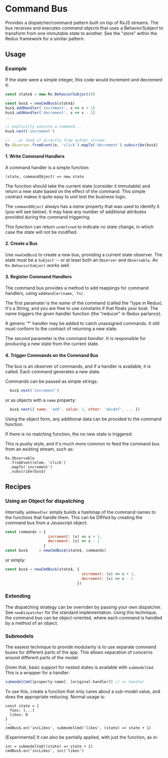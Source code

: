 # Command Bus

Provides a dispatcher/command pattern built on top of RxJS streams.
The *bus* receives and executes *command objects* that uses a 
BehaviorSubject to transform from one immutable state to another.
See the "store" within the Redux framework for a similar
pattern.

## Usage

### Example

If the state were a simple integer, this code would
increment and decrement it:

```javascript
const state$ = new Rx.BehaviorSubject(0)
...
const bus$ = newCmdBus$(state$)
bus$.addHandler('increment', x => x + 1)
bus$.addHandler('decrement', x => x - 1)
...

// explicitly execute a command...
bus$.next('increment')

// ...or feed it directly from anther stream:
Rx.Observer.fromEvent(e, 'click').mapTo('decrement').subscribe(bus$)
```

#### 1. Write Command Handlers

A command handler is a simple function:

```
(state, commandObject) => new state
```

The function should take the current state (consider it immutable)
and return a new state based on the effect of the command. This simple
contract makes it quite easy to unit test the business logic.

The `commandObject` always has a *name* property that was used to 
identify it (you will see below). It may have any number of additional
attributes provided during the command triggering.

This function can return `undefined` to indicate no state change, in 
which case the state will not be modified.

#### 2. Create a Bus
 
Use `newCmdBus$` to create a new bus, providing a current state 
observer. The state must be a `Subject` -- or at least both an 
`Observer` and `Observable`. An `Rx.BehaviorSubject` works well.

#### 3. Register Command Handlers
 
The command bus provides a method to add mappings for command 
handlers, using `addHandler(name, fn)`. 

The first paramater is the *name* of the command (called the "type
in Redux). It's a String, and you are free to use constants if
that floats your boat. The name triggers the given handler function (the 
"reducer" in Redux parlance). 

A generic '*' handler may be added to catch unassigned commands. It still
must conform to the contract of returning a new state.

The second parameter is the command *handler*. It is responsible for
producing a new state from the current state. 

#### 4. Trigger Commands on the Command Bus

The bus is an observer of commands, and if a handler is
available, it is called. Each command generates a new state.

Commands can be passed as simple strings:

```javascript
  bus$.next('increment')
```

or as objects with a `name` property:

```javascript
  bus$.next({ name: 'add', value: 1, other: 'abcdef', ... })
```

Using the object form, any additional data can be provided to the 
command function.

If there is no matching function, the no new state is triggered.


This is *pushy* style, and it's much more common to feed the command
bus from an existing stream, such as:

```
Rx.Observable
  .fromEvent(elem, 'click')
  .mapTo('increment')
  .subscribe(bus$)
```


## Recipes

### Using an Object for dispatching

Internally `addHandler` simply builds a hashmap of the command names
to the functions that handle them. This can be DRYed by creating
the command bus from a Javascript object:

```javascript
const commands = {
                   increment: (x) => x + 1,
                   decrement: (x) => x - 1
                 }
const bus$     = newCmdBus$(state$, commands)
```

or simply:

```javascript
const bus$ = newCmdBus$(state$, {
                                  increment: (x) => x + 1,
                                  decrement: (x) => x - 1
                                })
```

### Extending

The dispatching strategy can be overriden by passing your
own dispatcher. See `newDispatcher` for the standard implementation.
Using this technique, the command bus can be object-oriented, where
each command is handled by a method of an object.


### Submodels

The easiest technique to provide modularity is to
use separate command buses for different parts of the app.
This allows separation of concerns around different parts of the model.

Given that, basic support for nested states is available with 
`submodelCmd`. This is a wrapper for a handler:

```javascript
submodelCmd([property-name], [original-handler]) // => handler
```

To use this, create a function that only cares about a sub-model 
value, and does the appropriate reducing. Normal usage is:

```
const state = {
  foos: [...]
  likes: 0
}
...
cmdBus$.on('incLikes', submodelCmd('likes', (state) => state + 1)
```

[Experimental] It can also be partially applied, with just the function, as in:

```
inc = submodelCmd((state) => state + 1)
cmdBus$.on('incLikes', inc('likes')
```
